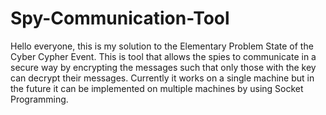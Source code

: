 # Spy-Communication-Tool
Hello everyone, this is my solution to the Elementary Problem State of the Cyber Cypher Event.
This is tool that allows the spies to communicate in a secure way by encrypting the messages such that only those with the key can decrypt their messages.
Currently it works on a single machine but in the future it can be implemented on multiple machines by using Socket Programming.
